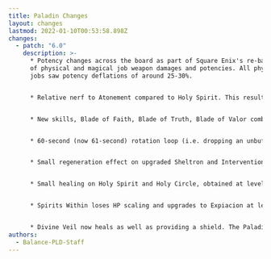 ```yaml
---
title: Paladin Changes
layout: changes
lastmod: 2022-01-10T00:53:58.898Z
changes:
  - patch: "6.0"
    description: >-
      * Potency changes across the board as part of Square Enix's re-balancing
      of physical and magical job weapon damages and potencies. All physical
      jobs saw potency deflations of around 25-30%.


      * Relative nerf to Atonement compared to Holy Spirit. This results in dropping an unbuffed Atonement for a 60-second loop instead of a Holy Spirit like in Shadowbringers. This also means that the 4-Atonement loop is deprecated at level 90.


      * New skills, Blade of Faith, Blade of Truth, Blade of Valor combo off of Confiteor and replace the unbuffed Goring Blade in the standard rotation loop.


      * 60-second (now 61-second) rotation loop (i.e. dropping an unbuffed Atonement on every loop) is now the default, since it is slightly better potency in a vacuum, as well as drifting our 30-second oGCDs less.


      * Small regeneration effect on upgraded Sheltron and Intervention, obtained at level 82.


      * Small healing on Holy Spirit and Holy Circle, obtained at level 84. These now proc Divine Veil, so you are no longer completely reliant on your healers to use Divine Veil.


      * Spirits Within loses HP scaling and upgrades to Expiacion at level 86, dealing more damage and also cleaving secondary targets.


      * Divine Veil now heals as well as providing a shield. The Paladin using it remains unaffected.
authors:
  - Balance-PLD-Staff
---
```

